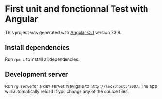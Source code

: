 # First unit and fonctionnal Test with Angular

This project was generated with [Angular CLI](https://github.com/angular/angular-cli) version 7.3.8.

## Install dependencies
Run `npm i` to install all dependencies.

## Development server

Run `ng serve` for a dev server. Navigate to `http://localhost:4200/`. The app will automatically reload if you change any of the source files.





